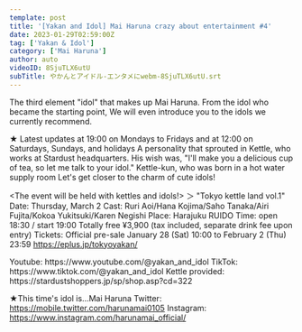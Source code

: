 ```yaml
---
template: post
title: '[Yakan and Idol] Mai Haruna crazy about entertainment #4'
date: 2023-01-29T02:59:00Z
tag: ['Yakan & Idol']
category: ['Mai Haruna']
author: auto 
videoID: 8SjuTLX6utU
subTitle: やかんとアイドル-エンタメにwebm-8SjuTLX6utU.srt
---
```

The third element "idol" that makes up Mai Haruna.
From the idol who became the starting point,
We will even introduce you to the idols we currently recommend.

★ Latest updates at 19:00 on Mondays to Fridays and at 12:00 on Saturdays, Sundays, and holidays
A personality that sprouted in Kettle, who works at Stardust headquarters.
His wish was, "I'll make you a delicious cup of tea, so let me talk to your idol."
Kettle-kun, who was born in a hot water supply room
Let's get closer to the charm of cute idols!

<The event will be held with kettles and idols!> ＞
"Tokyo kettle land vol.1"
Date: Thursday, March 2
Cast: Ruri Aoi/Hana Kojima/Saho Tanaka/Airi Fujita/Kokoa Yukitsuki/Karen Negishi
Place: Harajuku RUIDO
Time: open 18:30 / start 19:00
Totally free ¥3,900 (tax included, separate drink fee upon entry)
Tickets: Official pre-sale
January 28 (Sat) 10:00 to February 2 (Thu) 23:59
https://eplus.jp/tokyoyakan/

<Kettle and Idol>
Youtube: https://www.youtube.com/@yakan_and_idol
TikTok: https://www.tiktok.com/@yakan_and_idol
Kettle provided: https://stardustshoppers.jp/sp/shop.asp?cd=322

★This time's idol is...Mai Haruna
<Mai Haruna>
Twitter: https://mobile.twitter.com/harunamai0105
Instagram: https://www.instagram.com/harunamai_official/
